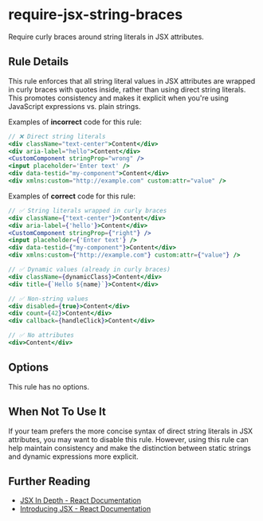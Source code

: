 # require-jsx-string-braces

Require curly braces around string literals in JSX attributes.

## Rule Details

This rule enforces that all string literal values in JSX attributes are wrapped in curly braces with quotes inside, rather than using direct string literals. This promotes consistency and makes it explicit when you're using JavaScript expressions vs. plain strings.

Examples of **incorrect** code for this rule:

```jsx
// ❌ Direct string literals
<div className="text-center">Content</div>
<div aria-label="hello">Content</div>
<CustomComponent stringProp="wrong" />
<input placeholder='Enter text' />
<div data-testid="my-component">Content</div>
<div xmlns:custom="http://example.com" custom:attr="value" />
```

Examples of **correct** code for this rule:

```jsx
// ✅ String literals wrapped in curly braces
<div className={"text-center"}>Content</div>
<div aria-label={'hello'}>Content</div>
<CustomComponent stringProp={"right"} />
<input placeholder={'Enter text'} />
<div data-testid={"my-component"}>Content</div>
<div xmlns:custom={"http://example.com"} custom:attr={"value"} />

// ✅ Dynamic values (already in curly braces)
<div className={dynamicClass}>Content</div>
<div title={`Hello ${name}`}>Content</div>

// ✅ Non-string values
<div disabled={true}>Content</div>
<div count={42}>Content</div>
<div callback={handleClick}>Content</div>

// ✅ No attributes
<div>Content</div>
```

## Options

This rule has no options.

## When Not To Use It

If your team prefers the more concise syntax of direct string literals in JSX attributes, you may want to disable this rule. However, using this rule can help maintain consistency and make the distinction between static strings and dynamic expressions more explicit.

## Further Reading

- [JSX In Depth - React Documentation](https://reactjs.org/docs/jsx-in-depth.html)
- [Introducing JSX - React Documentation](https://reactjs.org/docs/introducing-jsx.html)
